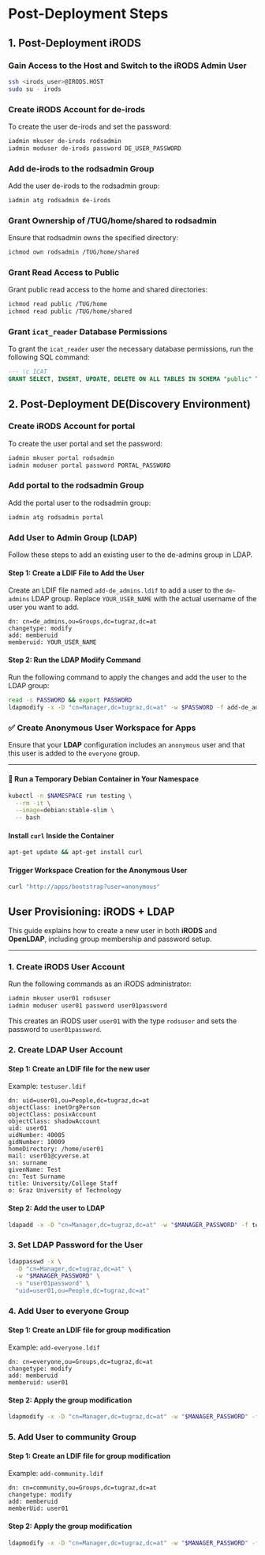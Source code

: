 # Post-Deployment Steps


## 1. Post-Deployment iRODS

### Gain Access to the Host and Switch to the iRODS Admin User

```bash
ssh <irods_user>@IRODS.HOST
sudo su - irods
```

### Create iRODS Account for de-irods

To create the user de-irods and set the password:
```bash
iadmin mkuser de-irods rodsadmin
iadmin moduser de-irods password DE_USER_PASSWORD
```

### Add de-irods to the rodsadmin Group

Add the user de-irods to the rodsadmin group:
```bash
iadmin atg rodsadmin de-irods
```

### Grant Ownership of /TUG/home/shared to rodsadmin

Ensure that rodsadmin owns the specified directory:
```bash
ichmod own rodsadmin /TUG/home/shared
```

### Grant Read Access to Public

Grant public read access to the home and shared directories:

```bash
ichmod read public /TUG/home
ichmod read public /TUG/home/shared
```

### Grant `icat_reader` Database Permissions

To grant the `icat_reader` user the necessary database permissions, run the following SQL command:

```sql
--- \c ICAT
GRANT SELECT, INSERT, UPDATE, DELETE ON ALL TABLES IN SCHEMA "public" TO icat_reader;
```

## 2. Post-Deployment DE(Discovery Environment)

### Create iRODS Account for portal
To create the user portal and set the password:
```bash
iadmin mkuser portal rodsadmin
iadmin moduser portal password PORTAL_PASSWORD
```

### Add portal to the rodsadmin Group
Add the portal user to the rodsadmin group:

```bash
iadmin atg rodsadmin portal
```

### Add User to Admin Group (LDAP)

Follow these steps to add an existing user to the de-admins group in LDAP.

#### Step 1: Create a LDIF File to Add the User

Create an LDIF file named `add-de_admins.ldif` to add a user to the `de-admins` LDAP group. Replace `YOUR_USER_NAME` with the actual username of the user you want to add.

```ldif
dn: cn=de_admins,ou=Groups,dc=tugraz,dc=at
changetype: modify
add: memberuid
memberuid: YOUR_USER_NAME
```

#### Step 2: Run the LDAP Modify Command

Run the following command to apply the changes and add the user to the LDAP group:

```bash
read -s PASSWORD && export PASSWORD
ldapmodify -x -D "cn=Manager,dc=tugraz,dc=at" -w $PASSWORD -f add-de_admins.ldif
```

### ✅ Create Anonymous User Workspace for Apps

Ensure that your **LDAP** configuration includes an `anonymous` user and that this user is added to the `everyone` group.

---

#### 🐳 Run a Temporary Debian Container in Your Namespace

```bash
kubectl -n $NAMESPACE run testing \
  --rm -it \
  --image=debian:stable-slim \
  -- bash
```

#### Install `curl` Inside the Container

```bash
apt-get update && apt-get install curl
```

#### Trigger Workspace Creation for the Anonymous User

```bash
curl "http://apps/bootstrap?user=anonymous"
```

## User Provisioning: iRODS + LDAP

This guide explains how to create a new user in both **iRODS** and **OpenLDAP**, including group membership and password setup.

---

### 1. Create iRODS User Account

Run the following commands as an iRODS administrator:

```bash
iadmin mkuser user01 rodsuser
iadmin moduser user01 password user01password
```
This creates an iRODS user `user01` with the type `rodsuser` and sets the password to `user01password`.

### 2. Create LDAP User Account

#### Step 1: Create an LDIF file for the new user
Example: `testuser.ldif`

```ldif
dn: uid=user01,ou=People,dc=tugraz,dc=at
objectClass: inetOrgPerson
objectClass: posixAccount
objectClass: shadowAccount
uid: user01
uidNumber: 40005
gidNumber: 10009
homeDirectory: /home/user01
mail: user01@cyverse.at
sn: surname
givenName: Test
cn: Test Surname
title: University/College Staff
o: Graz University of Technology
```

#### Step 2: Add the user to LDAP
```bash
ldapadd -x -D "cn=Manager,dc=tugraz,dc=at" -w "$MANAGER_PASSWORD" -f testuser.ldif
```

### 3. Set LDAP Password for the User
```bash
ldappasswd -x \
  -D "cn=Manager,dc=tugraz,dc=at" \
  -w "$MANAGER_PASSWORD" \
  -s "user01password" \
  "uid=user01,ou=People,dc=tugraz,dc=at"
```

### 4. Add User to everyone Group

#### Step 1: Create an LDIF file for group modification
Example: `add-everyone.ldif`

```ldif
dn: cn=everyone,ou=Groups,dc=tugraz,dc=at
changetype: modify
add: memberuid
memberuid: user01
```

#### Step 2: Apply the group modification
```bash
ldapmodify -x -D "cn=Manager,dc=tugraz,dc=at" -w "$MANAGER_PASSWORD" -f add-everyone.ldif
```

### 5. Add User to community Group

#### Step 1: Create an LDIF file for group modification
Example: `add-community.ldif`

```ldif
dn: cn=community,ou=Groups,dc=tugraz,dc=at
changetype: modify
add: memberuid
memberUid: user01
```

#### Step 2: Apply the group modification
```bash
ldapmodify -x -D "cn=Manager,dc=tugraz,dc=at" -w "$MANAGER_PASSWORD" -f add-community.ldif
```
